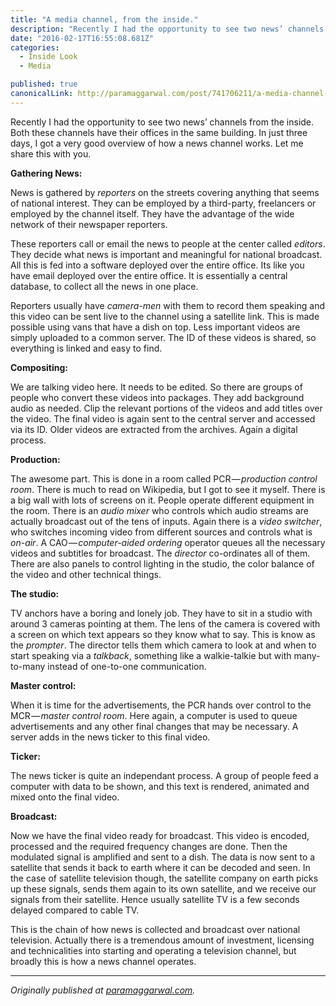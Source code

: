 ```yaml
---
title: "A media channel, from the inside."
description: "Recently I had the opportunity to see two news’ channels from the inside. Both these channels have their offices in the same building. In just three days, I got a very good overview of how a news…"
date: "2016-02-17T16:55:08.681Z"
categories: 
  - Inside Look
  - Media

published: true
canonicalLink: http://paramaggarwal.com/post/741706211/a-media-channel-from-the-inside
---
```


Recently I had the opportunity to see two news’ channels from the inside. Both these channels have their offices in the same building. In just three days, I got a very good overview of how a news channel works. Let me share this with you.

**Gathering News:**

News is gathered by _reporters_ on the streets covering anything that seems of national interest. They can be employed by a third-party, freelancers or employed by the channel itself. They have the advantage of the wide network of their newspaper reporters.

These reporters call or email the news to people at the center called _editors_. They decide what news is important and meaningful for national broadcast. All this is fed into a software deployed over the entire office. Its like you have email deployed over the entire office. It is essentially a central database, to collect all the news in one place.

Reporters usually have _camera-men_ with them to record them speaking and this video can be sent live to the channel using a satellite link. This is made possible using vans that have a dish on top. Less important videos are simply uploaded to a common server. The ID of these videos is shared, so everything is linked and easy to find.

**Compositing:**

We are talking video here. It needs to be edited. So there are groups of people who convert these videos into packages. They add background audio as needed. Clip the relevant portions of the videos and add titles over the video. The final video is again sent to the central server and accessed via its ID. Older videos are extracted from the archives. Again a digital process.

**Production:**

The awesome part. This is done in a room called PCR — _production control room_. There is much to read on Wikipedia, but I got to see it myself. There is a big wall with lots of screens on it. People operate different equipment in the room. There is an _audio mixer_ who controls which audio streams are actually broadcast out of the tens of inputs. Again there is a _video switcher_, who switches incoming video from different sources and controls what is _on-air_. A CAO — _computer-aided ordering_ operator queues all the necessary videos and subtitles for broadcast. The _director_ co-ordinates all of them. There are also panels to control lighting in the studio, the color balance of the video and other technical things.

**The studio:**

TV anchors have a boring and lonely job. They have to sit in a studio with around 3 cameras pointing at them. The lens of the camera is covered with a screen on which text appears so they know what to say. This is know as the _prompter_. The director tells them which camera to look at and when to start speaking via a _talkback_, something like a walkie-talkie but with many-to-many instead of one-to-one communication.

**Master control:**

When it is time for the advertisements, the PCR hands over control to the MCR — _master control room_. Here again, a computer is used to queue advertisements and any other final changes that may be necessary. A server adds in the news ticker to this final video.

**Ticker:**

The news ticker is quite an independant process. A group of people feed a computer with data to be shown, and this text is rendered, animated and mixed onto the final video.

**Broadcast:**

Now we have the final video ready for broadcast. This video is encoded, processed and the required frequency changes are done. Then the modulated signal is amplified and sent to a dish. The data is now sent to a satellite that sends it back to earth where it can be decoded and seen. In the case of satellite television though, the satellite company on earth picks up these signals, sends them again to its own satellite, and we receive our signals from their satellite. Hence usually satellite TV is a few seconds delayed compared to cable TV.

This is the chain of how news is collected and broadcast over national television. Actually there is a tremendous amount of investment, licensing and technicalities into starting and operating a television channel, but broadly this is how a news channel operates.

---

_Originally published at_ [_paramaggarwal.com_](http://paramaggarwal.com/post/741706211/a-media-channel-from-the-inside)_._
